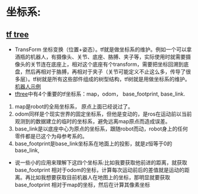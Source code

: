 # 坐标系:
## [tf tree](https://blog.csdn.net/light_jiang2016/article/details/55517129) 
* TransForm 坐标变换（位置+姿态）。tf就是做坐标系的维护。例如一个可以拿酒瓶的机器人，有摄像头、关节、底座、胳膊、夹子等，实际使用时就需要摄像头的关节连在底座上，相对这个底座有个transform，需要把坐标回溯到底盘，然后再相对于胳膊，再相对于夹子（关节可能定义不止这么多，传导了很多层）。tf树就是所有这些部件组成的树型结构，tf树就是用做坐标系的维护。[机器人示例](./pic/tf_rob.png)
* [tftree](./pic/tf_tree.png)中有4个重要的tf坐标系：map，odom， base_footprint, base_link.
1. map是robot的全局坐标系， 原点上面已经说过了。
2. odom同样是个现实世界的固定坐标系，但他是变动的，是ros在运动前以当前观测到的数据建立的临时的坐标系，避免远离map原点而造成误差。
3. base_link是以底座中心为原点的坐标系，跟随robot而动，robot身上的任何零件都是已这个为母参考系的。
4. base_footprint是base_link坐标系在地面上的投影，就是z恒等于0的base_link,
* 说一些小的应用来理解下这四个坐标系:比如我要获取他前进的距离，就获取base_footprint 相对于odom的坐标，计算每次运动前后的差值就是运动的距离。再比如我想要获取目前机器人在地图上的坐标，那明显就要获取base_footprint 相对于map的坐标，然后在计算其像素坐标





